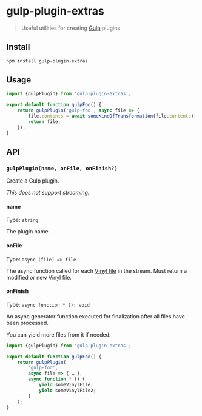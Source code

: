 # gulp-plugin-extras

> Useful utilities for creating [Gulp](https://github.com/gulpjs/gulp) plugins

## Install

```sh
npm install gulp-plugin-extras
```

## Usage

```js
import {gulpPlugin} from 'gulp-plugin-extras';

export default function gulpFoo() {
	return gulpPlugin('gulp-foo', async file => {
		file.contents = await someKindOfTransformation(file.contents);
		return file;
	});
}
```

## API

### `gulpPlugin(name, onFile, onFinish?)`

Create a Gulp plugin.

*This does not support streaming.*

#### name

Type: `string`

The plugin name.

#### onFile

Type: `async (file) => file`

The async function called for each [Vinyl file](https://github.com/gulpjs/vinyl) in the stream. Must return a modified or new Vinyl file.

#### onFinish

Type: `async function * (): void`

An async generator function executed for finalization after all files have been processed.

You can yield more files from it if needed.

```js
import {gulpPlugin} from 'gulp-plugin-extras';

export default function gulpFoo() {
	return gulpPlugin(
		'gulp-foo',
		async file => { … },
		async function * () {
			yield someVinylFile;
			yield someVinylFile2;
		}
	);
}
```
